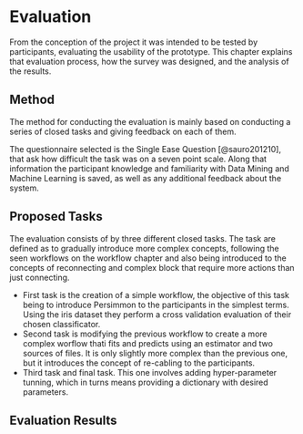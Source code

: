 Evaluation
==========

From the conception of the project it was intended to be tested by
participants, evaluating the usability of the prototype.
This chapter explains that evaluation process, how the survey was designed, and
the analysis of the results.


Method
------
The method for conducting the evaluation is mainly based on conducting a series
of closed tasks and giving feedback on each of them.

The questionnaire selected is the Single Ease Question [@sauro201210], that
ask how difficult the task was on a seven point scale.
Along that information the participant knowledge and familiarity with Data
Mining and Machine Learning is saved, as well as any additional feedback about
the system.


Proposed Tasks
--------------
The evaluation consists of by three different closed tasks.
The task are defined as to gradually introduce more complex concepts, following
the seen workflows on the workflow chapter and also being introduced to the
concepts of reconnecting and complex block that require more actions than just
connecting.

* First task is the creation of a simple workflow, the objective of
    this task being to introduce Persimmon to the participants in the simplest
    terms. Using the iris dataset they perform a cross validation evaluation
    of their chosen classificator.
* Second task is modifying the previous workflow to create a more complex
    worflow thati fits and predicts using an estimator and two sources of files.
    It is only slightly more complex than the previous one, but it introduces
    the concept of re-cabling to the participants.
* Third task and final task. This one involves adding hyper-parameter tunning,
    which in turns means providing a dictionary with desired parameters.


Evaluation Results
------------------
<!-- Actual evaluation -->
